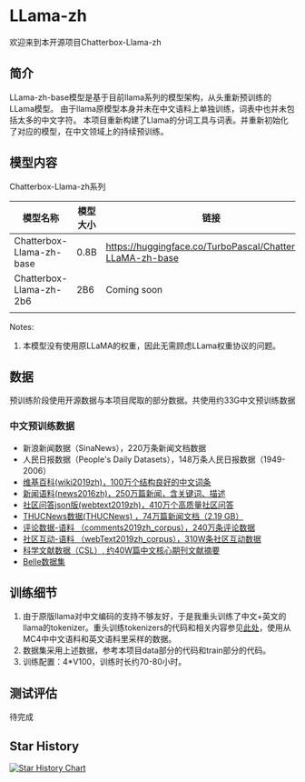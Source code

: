 # LLama-zh

欢迎来到本开源项目Chatterbox-Llama-zh

## 简介
LLama-zh-base模型是基于目前llama系列的模型架构，从头重新预训练的LLama模型。
由于llama原模型本身并未在中文语料上单独训练，词表中也并未包括太多的中文字符。
本项目重新构建了Llama的分词工具与词表。并重新初始化了对应的模型，在中文领域上的持续预训练。

## 模型内容

Chatterbox-Llama-zh系列

| 模型名称                 | 模型大小 | 链接                                                        |
| ------------------------ | -------- | ----------------------------------------------------------- |
| Chatterbox-Llama-zh-base | 0.8B     | https://huggingface.co/TurboPascal/Chatterbox-LLaMA-zh-base |
| Chatterbox-Llama-zh-2b6  | 2B6      | Coming soon                                                 |
|                          |          |                                                             |

Notes:

1. 本模型没有使用原LLaMA的权重，因此无需顾虑LLama权重协议的问题。

## 数据

预训练阶段使用开源数据与本项目爬取的部分数据。共使用约33G中文预训练数据

### 中文预训练数据

- 新浪新闻数据（SinaNews），220万条新闻文档数据
- 人民日报数据（People's Daily Datasets），148万条人民日报数据（1949-2006）
- [维基百科(wiki2019zh)，100万个结构良好的中文词条](https://github.com/brightmart/nlp_chinese_corpus)
- [新闻语料(news2016zh)，250万篇新闻，含关键词、描述](https://github.com/brightmart/nlp_chinese_corpus)
- [社区问答json版(webtext2019zh)，410万个高质量社区问答](https://github.com/brightmart/nlp_chinese_corpus)
- [THUCNews数据(THUCNews) ，74万篇新闻文档（2.19 GB）](http://thuctc.thunlp.org/#%E4%B8%AD%E6%96%87%E6%96%87%E6%9C%AC%E5%88%86%E7%B1%BB%E6%95%B0%E6%8D%AE%E9%9B%86THUCNews)
- [评论数据-语料 （comments2019zh_corpus），240万条评论数据](https://github.com/CLUEbenchmark/CLUECorpus2020)
- [社区互动-语料 （webText2019zh_corpus），310W条社区互动数据](https://github.com/CLUEbenchmark/CLUECorpus2020)
- [科学文献数据（CSL）,  约40W篇中文核心期刊文献摘要](https://github.com/ydli-ai/CSL)
- [Belle数据集](https://huggingface.co/datasets/BelleGroup/train_2M_CN)

## 训练细节

1. 由于原版llama对中文编码的支持不够友好，于是我重头训练了中文+英文的llama的tokenizer。重头训练tokenizers的代码和相关内容参见[此处](../../example/TrainTokenizersExample/readme.md)，使用从MC4中中文语料和英文语料里采样的数据。
1. 数据集采用上述数据，参考本项目data部分的代码和train部分的代码。
1. 训练配置：4*V100，训练时长约70-80小时。

## 测试评估

待完成



## Star History

[![Star History Chart](https://api.star-history.com/svg?repos=enze5088/Chatterbox&type=Date)](https://star-history.com/#enze5088/Chatterbox&Date)
